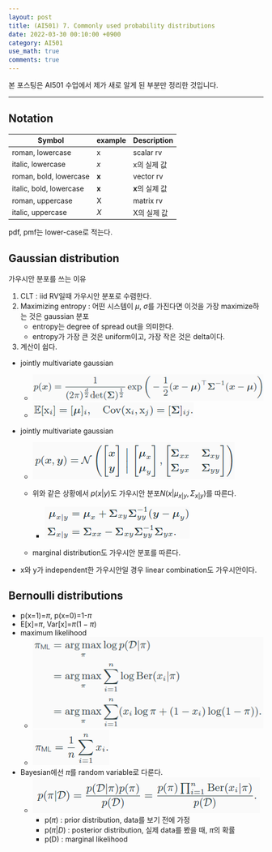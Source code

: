 ```yaml
---
layout: post
title: (AI501) 7. Commonly used probability distributions
date: 2022-03-30 00:10:00 +0900
category: AI501
use_math: true
comments: true
---
```


본 포스팅은 AI501 수업에서 제가 새로 알게 된 부분만 정리한 것입니다.

---

## Notation

|Symbol|example|Description|
|---|---|---|
|roman, lowercase|$\mathrm{x}$|scalar rv|
|italic, lowercase|$x$|$\mathrm{x}$의 실제 값|
|roman, bold, lowercase|$\mathbf{x}$|vector rv|
|italic, bold, lowercase|$\mathrm{\boldsymbol{x}}$|$\mathbf{x}$의 실제 값|
|roman, uppercase|$\mathrm{X}$|matrix rv|
|italic, uppercase|$X$|$\mathrm{X}$의 실제 값|

pdf, pmf는 lower-case로 적는다.

## Gaussian distribution

가우시안 분포를 쓰는 이유

1. CLT : iid RV일때 가우시안 분포로 수렴한다.
2. Maximizing entropy : 어떤 시스템이 $\mu$, $\sigma$를 가진다면 이것을 가장 maximize하는 것은 gaussian 분포
    - entropy는 degree of spread out을 의미한다.
    - entropy가 가장 큰 것은 uniform이고, 가장 작은 것은 delta이다.
3. 계산이 쉽다.

- jointly multivariate gaussian
  - ![alt image](/public/img/220331/multivariate_gaussian.png)
  - ![alt image](/public/img/220331/multivariate_gaussian2.png)

- jointly multivariate gaussian
  - ![alt image](/public/img/220331/jointly_multivariate_gaussian.png)

  - 위와 같은 상황에서 $p(x\rvert y)$도 가우시안 분포$N(x\rvert \mu_{x\rvert y},\Sigma_{x\rvert y})$를 따른다.
    - ![alt image](/public/img/220331/condition_distribution_gaussian.png)
  - marginal distribution도 가우시안 분포를 따른다.

- x와 y가 independent한 가우시안일 경우 linear combination도 가우시안이다.

## Bernoulli distributions

- p(x=1)=$\pi$, p(x=0)=1-$\pi$
- E[x]=$\pi$, Var[x]=$\pi(1-\pi)$
- maximum likelihood
  - ![alt image](/public/img/220331/maximum_likelihood.png)
  - ![alt image](/public/img/220331/maximum_likelihood2.png)
- Bayesian에선 $\pi$를 random variable로 다룬다.
  - ![alt image](/public/img/220331/bayesian_bernoulli.png)
    - p($\pi$) : prior distribution, data를 보기 전에 가정
    - p($\pi\rvert D$) : posterior distribution, 실제 data를 봤을 때, $\pi$의 확률
    - p(D) : marginal likelihood